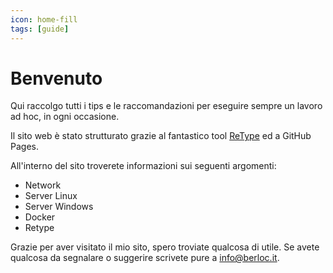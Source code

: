 ```yaml
---
icon: home-fill
tags: [guide]
---
```

# Benvenuto

Qui raccolgo tutti i tips e le raccomandazioni per eseguire sempre un lavoro ad hoc, in ogni occasione.

Il sito web è stato strutturato grazie al fantastico tool [ReType](https://retype.com) ed a GitHub Pages.

All'interno del sito troverete informazioni sui seguenti argomenti:

- Network
- Server Linux
- Server Windows
- Docker
- Retype

Grazie per aver visitato il mio sito, spero troviate qualcosa di utile. Se avete qualcosa da segnalare o suggerire scrivete pure a [info@berloc.it](mailto:info@berloc.it).